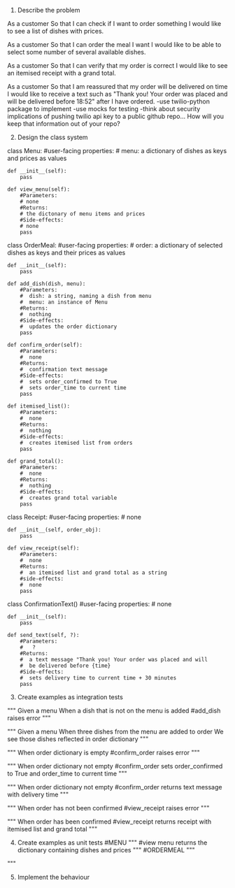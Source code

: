 1. Describe the problem

As a customer
So that I can check if I want to order something
I would like to see a list of dishes with prices.

As a customer
So that I can order the meal I want
I would like to be able to select some number of several available dishes.

As a customer
So that I can verify that my order is correct
I would like to see an itemised receipt with a grand total.

As a customer
So that I am reassured that my order will be delivered on time
I would like to receive a text such as "Thank you! Your order was placed and will be delivered before 18:52" after I have ordered.
-use twilio-python package to implement
-use mocks for testing
-think about security implications of pushing twilio api key to a public github repo... How will you keep that information out of your repo?

2. Design the class system



class Menu:
    #user-facing properties:
    # menu: a dictionary of dishes as keys and prices as values

    def __init__(self):
        pass

    def view_menu(self):
        #Parameters:
        # none
        #Returns:
        # the dictonary of menu items and prices
        #Side-effects:
        # none
        pass


class OrderMeal:
    #user-facing properties:
    #  order: a dictionary of selected dishes as keys and their prices as values

    def __init__(self):
        pass

    def add_dish(dish, menu):
        #Parameters:
        #  dish: a string, naming a dish from menu
        #  menu: an instance of Menu
        #Returns:
        #  nothing
        #Side-effects:
        #  updates the order dictionary 
        pass

    def confirm_order(self):
        #Parameters:
        #  none
        #Returns:
        #  confirmation text message 
        #Side-effects:
        #  sets order_confirmed to True
        #  sets order_time to current time
        pass

    def itemised_list():
        #Parameters:
        #  none
        #Returns:
        #  nothing
        #Side-effects:
        #  creates itemised list from orders
        pass

    def grand_total():
        #Parameters:
        #  none
        #Returns:
        #  nothing
        #Side-effects:
        #  creates grand total variable 
        pass

class Receipt:
    #user-facing properties:
    #  none

    def __init__(self, order_obj):
        pass

    def view_receipt(self):
        #Parameters:
        #  none
        #Returns:
        #  an itemised list and grand total as a string
        #side-effects:
        #  none
        pass

class ConfirmationText()
    #user-facing properties:
    #  none
    
    def __init__(self):
        pass

    def send_text(self, ?):
        #Parameters:
        #   ?
        #Returns:
        #  a text message "Thank you! Your order was placed and will 
        #  be delivered before {time}
        #Side-effects:
        #  sets delivery time to current time + 30 minutes
        pass

3. Create examples as integration tests

"""
Given a menu
When a dish that is not on the menu is added
#add_dish raises error
"""


"""
Given a menu
When three dishes from the menu are added to order
We see those dishes reflected in order dictionary
"""


"""
When order dictionary is empty
#confirm_order raises error
"""

"""
When order dictionary not empty
#confirm_order sets order_confirmed to True
and order_time to current time
"""

"""
When order dictionary not empty
#confirm_order returns text message with delivery time
"""

"""
When order has not been confirmed 
#view_receipt raises error
"""

"""
When order has been confirmed
#view_receipt returns receipt with itemised list and grand total
"""


4. Create examples as unit tests
#MENU
"""
#view menu returns the dictionary containing dishes and prices
"""
#ORDERMEAL
"""

"""


5. Implement the behaviour